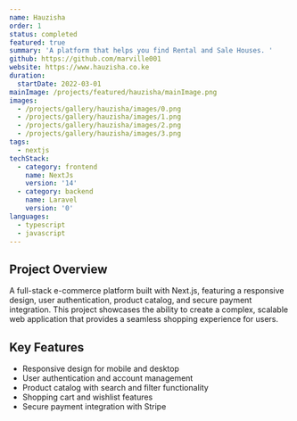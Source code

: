 ```yaml
---
name: Hauzisha
order: 1
status: completed
featured: true
summary: 'A platform that helps you find Rental and Sale Houses. '
github: https://github.com/marville001
website: https://www.hauzisha.co.ke
duration:
  startDate: 2022-03-01
mainImage: /projects/featured/hauzisha/mainImage.png
images:
  - /projects/gallery/hauzisha/images/0.png
  - /projects/gallery/hauzisha/images/1.png
  - /projects/gallery/hauzisha/images/2.png
  - /projects/gallery/hauzisha/images/3.png
tags:
  - nextjs
techStack:
  - category: frontend
    name: NextJs
    version: '14'
  - category: backend
    name: Laravel
    version: '0'
languages:
  - typescript
  - javascript
---
```

## **Project Overview**

A full-stack e-commerce platform built with Next.js, featuring a responsive design, user authentication, product catalog, and secure payment integration. This project showcases the ability to create a complex, scalable web application that provides a seamless shopping experience for users.

## **Key Features**

- Responsive design for mobile and desktop
- User authentication and account management
- Product catalog with search and filter functionality
- Shopping cart and wishlist features
- Secure payment integration with Stripe
